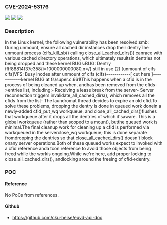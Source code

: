 ### [CVE-2024-53176](https://cve.mitre.org/cgi-bin/cvename.cgi?name=CVE-2024-53176)
![](https://img.shields.io/static/v1?label=Product&message=Linux&color=blue)
![](https://img.shields.io/static/v1?label=Version&message=ebe98f1447bbccf8228335c62d86af02a0ed23f7%3C%2073934e535cffbda1490fa97d82690a0f9aa73e94%20&color=brighgreen)
![](https://img.shields.io/static/v1?label=Vulnerability&message=n%2Fa&color=brighgreen)

### Description

In the Linux kernel, the following vulnerability has been resolved:smb: During unmount, ensure all cached dir instances drop their dentryThe unmount process (cifs_kill_sb() calling close_all_cached_dirs()) canrace with various cached directory operations, which ultimately resultsin dentries not being dropped and these kernel BUGs:BUG: Dentry ffff88814f37e358{i=1000000000080,n=/}  still in use (2) [unmount of cifs cifs]VFS: Busy inodes after unmount of cifs (cifs)------------[ cut here ]------------kernel BUG at fs/super.c:661!This happens when a cfid is in the process of being cleaned up when, andhas been removed from the cfids->entries list, including:- Receiving a lease break from the server- Server reconnection triggers invalidate_all_cached_dirs(), which  removes all the cfids from the list- The laundromat thread decides to expire an old cfid.To solve these problems, dropping the dentry is done in queued work donein a newly-added cfid_put_wq workqueue, and close_all_cached_dirs()flushes that workqueue after it drops all the dentries of which it'saware. This is a global workqueue (rather than scoped to a mount), butthe queued work is minimal.The final cleanup work for cleaning up a cfid is performed via workqueued in the serverclose_wq workqueue; this is done separate fromdropping the dentries so that close_all_cached_dirs() doesn't block onany server operations.Both of these queued works expect to invoked with a cfid reference anda tcon reference to avoid those objects from being freed while the workis ongoing.While we're here, add proper locking to close_all_cached_dirs(), andlocking around the freeing of cfid->dentry.

### POC

#### Reference
No PoCs from references.

#### Github
- https://github.com/cku-heise/euvd-api-doc

